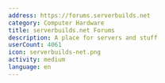 ```yaml
---
address: https://forums.serverbuilds.net
category: Computer Hardware
title: serverbuilds.net Forums
description: A place for servers and stuff
userCount: 4061
icon: serverbuilds-net.png
activity: medium
language: en
---
```

